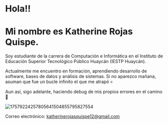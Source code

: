 # Hola!!
# Mi nombre es Katherine Rojas Quispe. 
Soy estudiante de la carrera de Computación e Informática en el Instituto de Educación Superior Tecnológico Público Huaycán (IESTP Huaycán).

Actualmente me encuentro en formación, aprendiendo desarrollo de software, bases de datos y análisis de sistemas. Si no aparezco mañana, asuman que fue un bucle infinito el que me atrapó 💀

Aun así, sigo adelante, haciendo debug de mis propios errores en el camino 🐞


![17579224257805641504855795827554](https://github.com/user-attachments/assets/033cbf6d-9d7e-4352-ac96-28cc87011bbb)

Correo electrónico: 
katherinerojasquispe12@gmail.com
